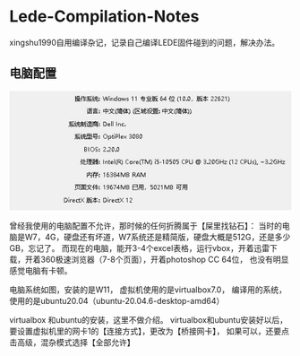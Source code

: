 # Lede-Compilation-Notes
xingshu1990自用编译杂记，记录自己编译LEDE固件碰到的问题，解决办法。

## 电脑配置

![电脑配置](https://raw.githubusercontent.com/xingshu1990/Lede-Compilation-Notes/main/images/QQ%E6%88%AA%E5%9B%BE20231230124028.jpg)

曾经我使用的电脑配置不允许，那时候的任何折腾属于【屎里找钻石】：
当时的电脑是W7，4G，硬盘还有坏道，W7系统还是精简版，硬盘大概是512G，还是多少GB，忘记了。
而现在的电脑，能开3-4个excel表格，运行vbox，开着迅雷下载，开着360极速浏览器（7-8个页面），开着photoshop CC 64位，
也没有明显感觉电脑有卡顿。

电脑系统如图，安装的是W11，
虚拟机使用的是virtualbox7.0，
编译用的系统，使用的是ubuntu20.04（ubuntu-20.04.6-desktop-amd64）

virtualbox 和ubuntu的安装，这里不做介绍。
virtualbox和ubuntu安装好以后，要设置虚拟机里的网卡1的【连接方式】，更改为【桥接网卡】，
如果可以，还要点击高级，混杂模式选择【全部允许】
